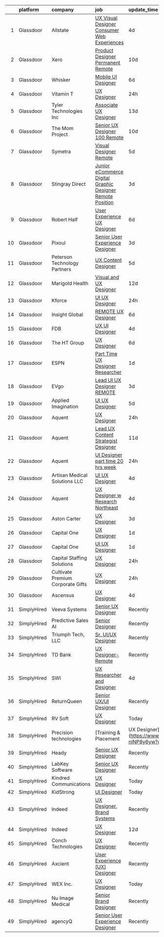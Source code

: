 

|    | platform    | company                           | job                                                                                                                                                                                                                                                                                                                                                                                                                                                                                                                                                                                                                                                                                                                                                                                                                                                                                                                                                                                                                                                                                                                                                                                                                                                                                                                                                                                                                                                                                                                                                                                                 | update_time   | location          |
|---:|:------------|:----------------------------------|:----------------------------------------------------------------------------------------------------------------------------------------------------------------------------------------------------------------------------------------------------------------------------------------------------------------------------------------------------------------------------------------------------------------------------------------------------------------------------------------------------------------------------------------------------------------------------------------------------------------------------------------------------------------------------------------------------------------------------------------------------------------------------------------------------------------------------------------------------------------------------------------------------------------------------------------------------------------------------------------------------------------------------------------------------------------------------------------------------------------------------------------------------------------------------------------------------------------------------------------------------------------------------------------------------------------------------------------------------------------------------------------------------------------------------------------------------------------------------------------------------------------------------------------------------------------------------------------------------|:--------------|:------------------|
|  1 | Glassdoor   | Allstate                          | [UX Visual Designer   Consumer Web Experiences](https://www.glassdoor.com/partner/jobListing.htm?pos=118&ao=1110586&s=58&guid=000001813cefe9a7bcec80a9c11e590a&src=GD_JOB_AD&t=SR&vt=w&cs=1_894bd23d&cb=1654584765227&jobListingId=1007914485050&cpc=47CFDC01B3F81FAC&jrtk=3-0-1g4uevqepr179801-1g4uevqf5g2du800-3196ac33e8f806e8--6NYlbfkN0BLH0BMQoDn-yw6Urt952hBm1JLFZ7WpBxND2cMIOjOqdmupiC_ZwOjCSzUpM3cDMZGOf-Kt_-x8Ym-llbhspBMgQkvS4-FVVe4lgdPNxQFzCtELzUdOAXdalJtT_oXjWdEPwr5edWDyv8RyJ9E9o24SA9RCt72_oDm4CeruygIA0PVnN2MWJUTar19VWzOp-FzwKZE1Ge9PDKst93nI7qJWwrzNc3zXzBS0wWHytD619YHTY6wYhYWGypb2EhhvpjdaG_6poOj_CiWDF2oepJPoSF0wUZlaySPMVAnLHVsM75NubKJFYrBomKuv5IMuMCOjew-54SUucqratcWEyXWUrVgcXPlWQXgSQIIRiQZqkxnwg31nR_6Qh63rQNHR7j-WwHuLMEuz3J_vyBpJloOIi34_KC6loboFzmNL2qVlK6MC2kh3PKLrqcz6EzzJ6X2Q0FxQL2x-CCUbNtrXjluN0RC6x8zlxK1J8JJzP3REZ9ljUxoJ7iMSJqrBWuebA3Fysof05Wfw8aSzpsFvZvFXIiPjs4BfK7_HvHNqS9sYdIHW6cxMpO68BI-F4dv6tHmnHCIsz90SbbwfXcpONYnenUtuAbhcYmMoxt6xDQzqllZqJQcq0wK__W5oyzl8freMCf3_8phtT7lvLR76VH6EI1SXMFoSnS67bv1k8eGkTucMoovBq_zaBbwzQ8uBt53dhP6UjPMO8T_Hkh-xCMW9Xfj2MUrkXEg25mFH-a5vZMZ93XtOO1UMcTyESs-CJBimxlXytp_PvH84Sdxz4hVAvNPtLXpTvKT-DYWHQFGXwCx6oGpl1a3UbTepIijE0tuDY42zu8TVcWF1MT_V3vHoNy9CITUrHLpljh1zAtWYp7YsVLFVUz9sT0V878ND2hD9mhF8RW9Elj6FV3zRakdVH0TOkaKRt4aa9kZnmvHdlwSH8IXmJK_TqX1qK9Q33AaLSZr2iNNeoo7X6jjSbXg13ImAej_76M1Flz6nokVQpnBHg2qqmiItXyIyzkoKrdPNVyRADhlk3dhSjOCffnljJ_2pwVnjK_sOH_NT4FOEJsifzUI_8JflAR9aJlzG9O6yXs7P4ZBaB7_qDgBGZ2gnFXBf0F6mwmCmFRQYFeItI_lK_SN_t1LHZBPXkBPswfbVCO_ikC-3ooyfXY_ku5xi_4v-pVApoVc43XQruRP-jutWOUG3QtY) | 4d            | Remote            |
|  2 | Glassdoor   | Xero                              | [Product Designer   Permanent Remote](https://www.glassdoor.com/partner/jobListing.htm?pos=109&ao=1110586&s=58&guid=000001813cefe9a7bcec80a9c11e590a&src=GD_JOB_AD&t=SR&vt=w&cs=1_700f1d10&cb=1654584765226&jobListingId=1007898486047&cpc=82B3195DA92CAF92&jrtk=3-0-1g4uevqepr179801-1g4uevqf5g2du800-f2f100f052777533--6NYlbfkN0COvs0giDBQSZxCgxtGlP9F2rqb7f8qKMvTQKRfo9Z2aBBfdNwhT-PCbca6Tg6UbeNWPOI8UpbUnCP0bRMoor8izCLFcPIohwnjXbM8R6zPXSmSXrDrJSKTfyGTndsF_jFwnqa3Swqi-kSvnrD7H-NEaOZ44T-NVfjfzab5GpcG1xbEPZQwt9F_69UQ6xmQOIAtCamxdLAnz7hyNqFxF3Ru5_3jDuF0l1X_Y1KLNToqgU29VeRrrMIt0Ykk_pzHRZiU2p1FaIOLDQz-_1047Gj-X6sL-lwn9xfBAHGq9KM8WHZLUcW6EqmpQJXhLv0HrFg8lqRosEzIYdBEbejmWpDUIFvkjVU3mRmA8g0rVBF7jr70McE30GsQFjlYw9vQ_wbk-kkLCxRjaZEMhUj42h2h_tISR7VgaXtEEk7VjnmwhNczJCsfnN7iJLAttXlzuif7PV95wgjEjKerE-_y5bZrpcS19Qr3V1--q9uaNH7N2kAc5iI8c3Y52kGXwWIVGb9ccJaODgxNApgzJQshiDk67KSPeaNGW18Pcz1kPe8akexaZXswmOy8z-37u02KSzg%3D)                                                                                                                                                                                                                                                                                                                                                                                                                                                                                                                                                                                                                                                             | 10d           | Remote            |
|  3 | Glassdoor   | Whisker                           | [Mobile UI Designer](https://www.glassdoor.com/partner/jobListing.htm?pos=104&ao=1110586&s=58&guid=000001813cefe9a7bcec80a9c11e590a&src=GD_JOB_AD&t=SR&vt=w&ea=1&cs=1_af25661b&cb=1654584765226&jobListingId=1007906987829&cpc=A1E2D04CAB10975F&jrtk=3-0-1g4uevqepr179801-1g4uevqf5g2du800-3e63ae35ad6425d2--6NYlbfkN0DuO5AyZ4DbdVEdCWdwRW2X2xQLnXYxTgC22YElx7EXc8msMH0mY6KKmy9iETSqPoVG68_ymrySiBqnT_Z-kgUnZ7-8t8PHgBNZhJB5RmVN2egvIOAqSIUFXIpkxnT2hnaFxXIXPlKXPkHZJgtupdkrxL5zaVKiEHQ1wletxAELzj_eiLjuE-c532GHgLqR_zG7pDAsiY9ye_pud0baJQsfmBWktAUNhLewxuriF2l6VCzhDIkkAcCmvFMqDR4R7EVU-PJEmMIw118PVHuKsHEoiqfZ-Xpu33SLCUfJdkbzM3zqMi5PJc8Mhxz8eiTYSk0Wjq5oD4O12ouleeB5pEsf7kCOAZemFmMy9dmIP4SlEfxEO1ZlugUCA1lriUximF4Jsa6zPsugkbACrR05wpLywpAJImOelHeTtzVsdXK1Uc5kxdZwANkpIQehlCc9Mtr6Ma2SYZUOVTfGflejWEOcQKBJIqIcBfYJcRUnVmYOypWU349uPMk--8HMGXyG-Zw5tJGPiKXY0WeUziGlKLVNR6eWnYI34AGO9qPCQCp48M9b0EElMt8E)                                                                                                                                                                                                                                                                                                                                                                                                                                                                                                                                                                                                                                                                                       | 6d            | Remote            |
|  4 | Glassdoor   | Vitamin T                         | [UX Designer](https://www.glassdoor.com/partner/jobListing.htm?pos=128&ao=1110586&s=58&guid=000001813cefe9a7bcec80a9c11e590a&src=GD_JOB_AD&t=SR&vt=w&cs=1_ca9dcff2&cb=1654584765229&jobListingId=1007922356302&cpc=32EE424DE2B657EB&jrtk=3-0-1g4uevqepr179801-1g4uevqf5g2du800-5008ec88d5647318--6NYlbfkN0DMrcEu7yrtATojKJA7cEzGQ3FdRGWLh0CZQInL4ECGI6k5tN82kdM0OKoro5eXmjqRQDpE7mHpiSE0gyfySCR60ENpm-DFTZktI22AN9JHcwZ_5uABVeFJ57slEzPni5gwJ4NdWp_NeD03mSSYT2AipneejInuBSJXm6J16SWh_GFYlIS3zvt1yQPpz4CcT4_Sg-I1PWktgFdIQYocFpG01qTWRLltBTDKQulCuCopLul9SdgV-2mWCYwketj11-Utxy4n6hwGYfF-q7MS5FnLTosgrYnN1ylSSAZf-KlM8WlUvDBEjvwU8_QI9XEUD-hDv0VicXzByORbpy-Qhvgol9Rx71vPI35N_5Yx9zPmlFxicxzp6FRE8Y6tTpgSu-amTfB4NjHUxDvrTIv9sezFPCjI5osP1ziOkU2U1qFDb9dDyq36ng-V4sWU2fwBlUSUxV3hz2RwkN67k2CvWIQA9qyJRijjteg%3D)                                                                                                                                                                                                                                                                                                                                                                                                                                                                                                                                                                                                                                                                                                                                                                                     | 24h           | Remote            |
|  5 | Glassdoor   | Tyler Technologies  Inc           | [Associate UX Designer](https://www.glassdoor.com/partner/jobListing.htm?pos=111&ao=1110586&s=58&guid=000001813cefe9a7bcec80a9c11e590a&src=GD_JOB_AD&t=SR&vt=w&cs=1_6e61360d&cb=1654584765226&jobListingId=1007889296430&cpc=0C139D4CAD5A6DB2&jrtk=3-0-1g4uevqepr179801-1g4uevqf5g2du800-52ece1768a858e83--6NYlbfkN0CeE3Wp1M-8tH35RiH3f1Z9bIMggqs9mWwktycFHRXbIf7vsqZ4_y01ylFrHTYta8MGGodIM6JsB7ZUbwCAD5cuLNmrbUydNcPRQjoLJAPqa3xeVfaSSCAjRWP_yCtohzOftj9U-4VHt8tGam8kYakPX_ikKU7YLU4zn5XEW2GZLfuefU88j-HcT8Fne2PEtP6Fldvmu1r_5xTvygB-LQPGPCJbuW4_4mWF7LLnXe3v8ZYxqoidPJ7dmuR9163SDdBE1lCFYzm8UIXoyTK1-BGCkRSq9CG-kWbHUC2geTlfFFGf3uxS-Z2SxhCiMJXG4sImU4ddWzL4IpnJX5waTI7KEy-LWxJc9-Pu7hYOItDBAiaIa2HeIwr11D9-l7gku4NTdFIjvZKebKSzXGB2XrSsmbkECivL3UPH6A6bBNivA0-7lCI30A9m4B2o-UlQ1vMIuSWNpB2Yy07BLULfs0ifX6RakF8LxFABfMA4p1F8siB3ulfbtzl64jKv0PmBdQDzhxHe0O_ymh4KNmf4m46m5uw6LHke2Fo9q3glLrbqNA%3D%3D)                                                                                                                                                                                                                                                                                                                                                                                                                                                                                                                                                                                                                                                                                             | 13d           | Plano, TX         |
|  6 | Glassdoor   | The Mom Project                   | [Senior UX Designer  100  Remote ](https://www.glassdoor.com/partner/jobListing.htm?pos=112&ao=1110586&s=58&guid=000001813cefe9a7bcec80a9c11e590a&src=GD_JOB_AD&t=SR&vt=w&cs=1_4badc9a4&cb=1654584765226&jobListingId=1007899139150&cpc=149B3D5996025BBA&jrtk=3-0-1g4uevqepr179801-1g4uevqf5g2du800-8703c6a0f8b771cf--6NYlbfkN0BDp_epf89aHDQhKpPegNJQ_ldQpEFZQsM9OcONMGxWx6pU56EKHF58QjVdAUvn2gWAVLBNd8LL82rFr97_g-Mfm7K1hTXco8LRhf35BV_GEl7wLo8ZXsO1oW3-dY8xLD3FpO0dtRequ-NT35A3ei-TgKIpLBdc5O_JnM6cYnxfVXHdDkrWLUF7qciDk80GL7Ip6q7mXPZM58A6wAeNvj36IZUV8INcKJu1LZASwCYv2CAhIQ_ReRK9xEYMtNB6s_d4sdwI9KLvbGozAghhnrWrPv2SNiuH4v-ax8jL-kGMUJVQuGAZR1V-NAL9rYj9I58et-asmD-9diNNLHRDdXJPCIjIOqwzVb6_DbsB2xLZjGNuLYFcqrKOwiX9zFKtfcG9w_jP_AKPywj8blKBVOkw15fcEEvBg0FYzems6yCVuQxZm4hK39abnblUX2lBHkgLahXz_vKV0OQLXNLzy1jo6pJNpT37SfBfH-Y7PiSEZwEaBbvNSvmjPrP2czMz01flTh-24DfnWz1gMQi-9aRSTTRdDXy9_YUAFJd2bGZ8hDj1ri3PFshKUWAvIZu_QsIE3ny5cY1pLg%3D%3D)                                                                                                                                                                                                                                                                                                                                                                                                                                                                                                                                                                                                                                                  | 10d           | Remote            |
|  7 | Glassdoor   | Symetra                           | [Visual Designer   Remote](https://www.glassdoor.com/partner/jobListing.htm?pos=127&ao=1110586&s=58&guid=000001813cefe9a7bcec80a9c11e590a&src=GD_JOB_AD&t=SR&vt=w&cs=1_9c23960f&cb=1654584765229&jobListingId=1007910117840&cpc=AC285F3A3ECA6BB0&jrtk=3-0-1g4uevqepr179801-1g4uevqf5g2du800-81365151b091542e--6NYlbfkN0DxLmO7NH_YTtLbOIMvJFqJGEF88__vqD2fZF7JxivJ0azNiCTgnfJhqK52DTe9kl3HxAUXSrL2mTd0Ptx5yHlrOP7pNyy_I0DH1ewqAlG-HwrZHUudZdbZdhMuQaE91j7v3Tw7VN79EeVQTmxCsMd4tn55Y-PDa_cgZasr_TwpzDmWsdLYfhChxILKrhZE0EZadTZtSGflfnLI1JVgSUU5DhMlqK4-n2FIxmd7KGaPOtcQIt3vjv_GeuILEpLyDKe__qBj_bBOxGi0VThgEJ47t6dyqSo3_dDuyw60V5WHOwbaiEvSz4fqEEze10Q1vfNPAlWpKYSkJ3eGYB2CDei9BsL04FHpv1_NcouaW5ViBFmBAhKVFoSPZkiQdnBqkCRxDR3jfTfPjnThQ-fr5rp5-W4V_JqeA88lD1E2DLC_8dA2eZ8vbC9rPjY7CVYnbOiebrUcaLJktOXIaKJIKdRJtaouNyPxka2BtpAR0wyFYAZz_aFdjkYwT2NbOauFtQbNL9REnIXLuxiwAnWK6WgBmdytdqJpcMQJInivB-0IU4OiXGxUnw0RhsEyUEu94P4%3D)                                                                                                                                                                                                                                                                                                                                                                                                                                                                                                                                                                                                                                                                        | 5d            | Bellevue, WA      |
|  8 | Glassdoor   | Stingray Direct                   | [Junior eCommerce Digital Graphic Designer   Remote Position](https://www.glassdoor.com/partner/jobListing.htm?pos=116&ao=1110586&s=58&guid=000001813cefe9a7bcec80a9c11e590a&src=GD_JOB_AD&t=SR&vt=w&ea=1&cs=1_8bd4857e&cb=1654584765227&jobListingId=1007916925681&cpc=654405A9B1E0A9F5&jrtk=3-0-1g4uevqepr179801-1g4uevqf5g2du800-c4f044e08a5aeb1a--6NYlbfkN0BhFJ8ddqZb8WQY2A-LeqcjzbfYC2yoFcx2RKsEMgWd6jGlCMHeR7ko2nHT3289qBbauEkqN3pPtFK1sf1zqQ3jiyCRpzmriXFxJxikwqYqh_Dx_h5baZNPCUYAqieA15MlIpzBYUCXd1fmBUXTtYUrnbEGMf_C04Gf-NhbsKsSpx0HwE9e_gBwjyDC_UjQLjWljJAhDKk2pBIWMmm7CEtZoc05MpRsceFlOT-NQ-Nh1LOImGEcutLRAno8a-epOlnXc1-qdFhN0fBXNPpVZvQZpfiOHBy8muPW1rp0I3wa2NT9NdrxObiupkbCE7BCYXJ1vOrVEeE5W0A7nRQYfV_jK2D3JDB41YTZPDhvYQR5ReOH9wVG7BwoTz3MzGAVPd_nxYXkSIrho8GZWI2-Q7tVd5-NYZmAJIzO7Whz_KNvZw6TbAgOkxfAqcx1F0-wt3IrX-_JSK7l3MlRGAYWWeGgBKP80haDr43iybBb6f1AgvvKQ9hrlD5sv6XwfWsXv-ySyhNCoxkt5swLat-XzCVVLO_uXAH1gF3eMeEnCt5A9w%3D%3D)                                                                                                                                                                                                                                                                                                                                                                                                                                                                                                                                                                                                                                                  | 3d            | Remote            |
|  9 | Glassdoor   | Robert Half                       | [User Experience  UX  Designer](https://www.glassdoor.com/partner/jobListing.htm?pos=113&ao=1110586&s=58&guid=000001813cefe9a7bcec80a9c11e590a&src=GD_JOB_AD&t=SR&vt=w&ea=1&cs=1_73924568&cb=1654584765227&jobListingId=1007907399792&cpc=D2F1DE17EE1F43B9&jrtk=3-0-1g4uevqepr179801-1g4uevqf5g2du800-bccc8e0cf7607a0c--6NYlbfkN0CpzDdaQkua3np5pkmj49lKioZwmwxQ-yx5plwbYmV_M_hSx6mEeMAEQjdiVKQ20yyVyaPlqhHhTnNs7apTFrtdRXXXF-2wyU-mJFy0gP6awhpBgIU_PAWs6EWcOgrS31HSuZxA5t8aGYQJodxxKDVZYzTilNwMYfW6ZKlbWa6w1KiqD-_1jJm-rhdPTeH90-zOsCXp2zqxRAA8PnbojuQcd3dG6q7IAIaNXXVKW8uW1YQy3es339GkptqDe3EuEhhzzs1uOV9YHmXlkL92-I_NFUpOqAO55S0h6C1jB-rv28nR6cUICOkQnZ3bAyLMU7tlqGijyr3u66HRjkbb4XwhXuip0-YbAD6f7C9rcxfQYYr0J2Wwm4ZG9pIsvmmBozT5MWpvFJ8ttnWP9ukStgKEZmfWgu4__xExyf43gT7-B2esNDlsirRjqNX6I0wGljjtLsscqh6dzn0OCbKQ6hlVATtW5k8DvggmZ0stnCXvbGQ7zDXy8ocf4anaukUUxz42b013PNLg4AzChe3pshnGYtt06F3_hM0OmuHAQbogHQulB8cY4EXyUk5XxKA2XreJRIzNFN4n1g%3D%3D)                                                                                                                                                                                                                                                                                                                                                                                                                                                                                                                                                                                                                                                | 6d            | San Francisco, CA |
| 10 | Glassdoor   | Pixoul                            | [Senior User Experience Designer](https://www.glassdoor.com/partner/jobListing.htm?pos=119&ao=1110586&s=58&guid=000001813cefe9a7bcec80a9c11e590a&src=GD_JOB_AD&t=SR&vt=w&ea=1&cs=1_dbc74b18&cb=1654584765228&jobListingId=1007916613858&cpc=FA84DF7EA1EC2398&jrtk=3-0-1g4uevqepr179801-1g4uevqf5g2du800-f9e6c36db6c18fa4--6NYlbfkN0DkuNNc9jtp8Paa5ic1vcdzrE97PDvQxS5P2e8AiHduyeY-Bjef1quw5x-u8TrJADSRTlrF43X3tRGUfZfixxZuJhbH6sy5XJaB0RzJNGjXdYkwgYrOm-PDYratyS3Sts2nghLR9CbAIZFNsABtIh3vBJP-0pq_XNCcvg4USCQyXbQvD7kflEeGYOFkS1uZmAEBvwYO5S5D4xWMOqFcy--gA6UovYeJqo1MzeWX-0bmKlLhJ_QUTOj88caSvIqrld4LDTBjwLO6S8lVBC5HRHKw_NqYzpveEHzcLYLGnqnAyJDaVPMyVlKEQ6I6Cfkhux6W9A8MoTutlza9m9ODKUx0GqMHG7PhqVbWUOz_JbPhqXcFY8e-l4SZBwLoBHLU0JLfCyW-B6leDYSPvfWLda0235OxaroABIijY0LCxTdnDQBizTYGM207mZN_mxzvDCSDFuZwk1b8VoKHSeJ7IUxDR-XWy7sRF4eJgaNjjqDxuMrmDUb6Bkbg1xEWJOn05PmN7Felbq1QrQ%3D%3D)                                                                                                                                                                                                                                                                                                                                                                                                                                                                                                                                                                                                                                                                                                              | 3d            | Remote            |
| 11 | Glassdoor   | Peterson Technology Partners      | [UX Content Designer](https://www.glassdoor.com/partner/jobListing.htm?pos=107&ao=1110586&s=58&guid=000001813cefe9a7bcec80a9c11e590a&src=GD_JOB_AD&t=SR&vt=w&ea=1&cs=1_91db2476&cb=1654584765226&jobListingId=1007910313791&cpc=A0032DE20586B9BD&jrtk=3-0-1g4uevqepr179801-1g4uevqf5g2du800-5b256c925fcc0b72--6NYlbfkN0AgtsfPTMZ7iDcp1X4T-0K4CYWuscf9rvuaH0n-fMkMyKnr7WxHRcz12wTe7OJE2CM7sS4lGv71X6gEaxE4Z8m50PpOnBuZmdlIxOdICzd7lm_JKvXJGRHkBTdeUZ42G71AY10HJWSzN4zJhat7N_CW3z8cf5ZqE-UnnSJsgSxS9_kGvHU8JxDWO1kyQHAIstXH84aoUKd7zZ7QjHdzskb0HYSC_QP4_3CctTJgd6BFwXC-Be5Pq7SeKSxncQJfo1izDvHD2gCKMqDdvq4l9AqpbcZCFN1_awpk3195O_9S1NkwjXEoTaQaNf5smigwjq90XAomv9twGYpn1F5quBjfaFg49xNC2Gz5fyvHO7EtNCe1bYTNoQT1utXVbKtTHfegCIA8oqhUnD6J1sNlr8_fdGJVLi3iCuZX9w5GFUCf3mjdSJYFLFC-dhXtjOLxJ3CM0mr_NJb2T-C-V39u5RVG4a8y2SYUMkoOK_86kN91nDV2gxDvn3LD3IgYypEI-58jXgxDmMUP_A%3D%3D)                                                                                                                                                                                                                                                                                                                                                                                                                                                                                                                                                                                                                                                                                                                          | 5d            | Remote            |
| 12 | Glassdoor   | Marigold Health                   | [Visual and UX Designer](https://www.glassdoor.com/partner/jobListing.htm?pos=106&ao=1110586&s=58&guid=000001813cefe9a7bcec80a9c11e590a&src=GD_JOB_AD&t=SR&vt=w&cs=1_1d174234&cb=1654584765226&jobListingId=1007892502134&cpc=853DEF62E69EE75B&jrtk=3-0-1g4uevqepr179801-1g4uevqf5g2du800-9b3cb7afa3a868e6--6NYlbfkN0BOXuGoEprab630UTZtlO0zSF92s9S7S2JAKfDpgJnI48Yvg-kvAq5EQjCiABulU7rt4DrJjzq16LA1OYR3N2W3QFAt42dpjwDydXPo2L_CQ8fIPtmFZ94QuWaSO3fdpUYFb4e_ZVDov7iWUBDkdYR1UZrd3kOPXB7JaEf5-K9sncaqUe3g7zlv5dolpRuUs03mvo70HZ6dAjEHSth3d9lBTGOWbS6wUys3SYjjGpTd6dxhkoudKlxJjFyDdte66oClxXy33RKKoOVPn0NCwtLkxVWk5djkqqGoJF1fzLO9qhLX-i7wcPpHRfQUrJNqa-n9LCSgA4fPCDwKV6ZFKSDvXZobmYSNPr80L9NjOTGRhJ_-KVXlVBTGNDIyvPbmEbUN8QedFr-Pjl3uTKrBDGXnJH_DPZx28dtHBhm2j44j8L_Bi8tHdF8rjURfnFsf-sV3tyCX1bPJ3CkPTsTPgGEHSv40uwXy-HasZUSOBg4g3Azh_f_yh9ESPigk9k11LO__AwkudpSuumXexxs16dNcuK5-ohy7qmVu23o2t97_3jJZrWBLtcg2M2jtMQL_vTg4nV3KYi3Gq9KZCadSeykHNBsOIXJtDQ0%3D)                                                                                                                                                                                                                                                                                                                                                                                                                                                                                                                                                                                                                                          | 12d           | Remote            |
| 13 | Glassdoor   | Kforce                            | [UI UX Designer](https://www.glassdoor.com/partner/jobListing.htm?pos=125&ao=1110586&s=58&guid=000001813cefe9a7bcec80a9c11e590a&src=GD_JOB_AD&t=SR&vt=w&cs=1_f736c2e8&cb=1654584765229&jobListingId=1007921219800&cpc=9DC6E4D8324653EE&jrtk=3-0-1g4uevqepr179801-1g4uevqf5g2du800-c1f2cbe7972db299--6NYlbfkN0C5IatSLh_Ak1q39eQQoPIxD737RW9NeiYGvIRXkrLjEBkC4LI6KweFWWPiS1PvvlykU_yxpOUdiDbEEWb_e64Bsqq4ohgo7YncG8QykqlpEEQCKPn6BU-BmdUSfYUGhgumQTddsCiL7C524T8_fnihtfRWwPVoN8_amePZtIzY0g-9SW-eYppMvxeF60wpfVmfqW_H89jdkn-NOb8er772Q6ht4emwSExzaVBJ-LsUZjBdZNoW779GyUxA2r4-4nP_fBMg4svIVKP3QX6zBXNC7U1c2H3jz4xvEehmyL2jkYoKq-WDYHxuPqQIB_Xkaf8rjsVKmfZPQbnXiP-bTytXD9PWW6QHyujLaAeoKll4-TnCcrVPpeXRuKLAM3ko6Myy8QSckEw9iAZGx5qBl3IQ-BAO-dqhAt_KkeU_9QXZCxzQdnjiGg8HRPXMtMjXSLaOWzrAjJ8LFiqP_TBoazSjTxP_rax-GHziEwYrWMibtmppigxatukZvqya18RNqj6qTVM9XI_D4pHC71g8axWZsjyehI_4lsBsE7Q67T_clma6vyfp93PEUjr5QM5ljXkTOvEIkA7SPjH8-FQQN_IJk6ZPd_P8n1AF7kqkrlRHPg%3D%3D)                                                                                                                                                                                                                                                                                                                                                                                                                                                                                                                                                                                                                                    | 24h           | Norfolk, VA       |
| 14 | Glassdoor   | Insight Global                    | [REMOTE UX Designer](https://www.glassdoor.com/partner/jobListing.htm?pos=122&ao=1110586&s=58&guid=000001813cefe9a7bcec80a9c11e590a&src=GD_JOB_AD&t=SR&vt=w&ea=1&cs=1_d419dee3&cb=1654584765228&jobListingId=1007906319362&cpc=8795CF9063CD573D&jrtk=3-0-1g4uevqepr179801-1g4uevqf5g2du800-77b5944694da72be--6NYlbfkN0BKkHZu3wF05EeDimN_p6sYpKCMArvwa95YdH7UpkaBCiPadoOw6FI3wGz6Ok-pEcump2Y7yI2DCQjC7ZBuL0VuP3kRPi4vfprgP0Lw_8LJ6K0krxHDKqSw90byP9qjWAm_442uY7C4RwjHQIaR7PdFCw43ml8Kj9sB5jmlAwxPN9CQreIxo-CO-77TbDMuHS-IGiAjT8unbHoqUSX7RGUK-mNtlT5wA9w9ohBFSTjP5itvFLNLz94PmaxsD7dfBvVvXHgnNlZzd41v1L3n0QH9XtD66cT9f0OCTJQt46_zNJ5pgygeabnFYOHGHz0SyxwBXpw3xE-fivdeK5vxFWOKZ68eHFFn-gu3wn4oV5wtLt5yKkgZ7-kGNxYHCHWCh-24ChoPkXk1AnSKO_7XP1h7dbS13qBKBWHSzwyN2a4G3JjtUFRUxwwRhE9OWVrc51-GbyIClKLJhNqbF6yagABQ_DL1Pyrokq64S8ni_5ViZNpKu8UJw4U3n2_1k3j9a9A%3D)                                                                                                                                                                                                                                                                                                                                                                                                                                                                                                                                                                                                                                                                                                                                         | 6d            | Remote            |
| 15 | Glassdoor   | FDB                               | [UX UI Designer](https://www.glassdoor.com/partner/jobListing.htm?pos=102&ao=1110586&s=58&guid=000001813cefe9a7bcec80a9c11e590a&src=GD_JOB_AD&t=SR&vt=w&ea=1&cs=1_db543536&cb=1654584765225&jobListingId=1007913935528&cpc=34670CD602BE5E55&jrtk=3-0-1g4uevqepr179801-1g4uevqf5g2du800-7e9a4da603d05d7b--6NYlbfkN0BdDHiSlq2TKVYTvK036ioTcRDjelCKzvFOpLFiF--0icOI5c6ey-PC8h7vnop-wkXuW89f7FvF1QzdSSBfORzG4tK24FxGUmdkmH2J-8s8XrTfaGHSgqcCIiXBgsNICSKm-GBhFepvCTIu4Q_qYu3ZeErCN8LuMNo3H3hjo-1dboAJH1fgeJy3mrBEU1pQv4uZ4ghJM5M577QRCBBdxOzPNGydbAc3YOSr7QtBP705XY9ZtItyaOA13p3dnvA00B1Wy1JxU0t0kZDmcf90xsKfpqd2-pd6Ql-IDQTlSyq93to3_CxJynRlCHPgesTaOmjm73tI2-WpTX1ZWIut9kIQsr_p45xflaHK1kA1jKewcI0pSRNsKS0upmfRoM68QTtf_vzoLedcayM2Ml5xLBgIcWH2HAyR7EEi9m-RcgTBnw_wZ3URulTiFvblYeqvvcVJcvylCV5xYQbd-GqIpBmGwyoVDrxonTMVZcQs2P0jBcorKcdC7Rdd1oVO5hzMxOE%3D)                                                                                                                                                                                                                                                                                                                                                                                                                                                                                                                                                                                                                                                                                                                                             | 4d            | Remote            |
| 16 | Glassdoor   | The HT Group                      | [UX Designer](https://www.glassdoor.com/partner/jobListing.htm?pos=117&ao=1110586&s=58&guid=000001813cefe9a7bcec80a9c11e590a&src=GD_JOB_AD&t=SR&vt=w&ea=1&cs=1_bc87855e&cb=1654584765227&jobListingId=1007906371927&cpc=0C139D4CAD5A6DB2&jrtk=3-0-1g4uevqepr179801-1g4uevqf5g2du800-4f70dc5883ddc19f--6NYlbfkN0Bra0s3zilufhc4AteKADJ__EYx4e15zFOxHvpj1gP3yFT6O1VqDoAXxp_WIm083I5A_N_Vc-eQ1p7qO7s-PUZ2bmhGhrHZDKo4SR9SC8_16Pjws-hDuOh22-5OHoTwv7-bh6KwzNr0ruDmGdMwGhJNlQk0OfbYthSnPGuoEelyIYVTdHOCqzjtvC9bkYujBjH81hyddrMtNK1r_xchxtTtC7VcJJKIB8qP89kFb2BATlqyly5OoWwhaPXPiOUxTREaVAlskrZ8NseLOzdVr3R2W7WFV2uq2pj3S5o15VqkfcoLwrH1GmFZmwy164576k0JVmXw3zbVpFyVxU4Sj_OuK3wpJ72kFYqjHJUq1iPCbQVw800PmRxXu60tgKEUYatx93Ex0fFPRswIzSiZCaj-cBJq08Iq5FYI_5pwT_1zVgrRbUyr6PIau4ANu9UjohWhrEwVvc8gobI9xg4v_nS7pqSIkRrUqFwqedxZ2zCxAcjhnWiMh0_0R_4THZNGXnk%3D)                                                                                                                                                                                                                                                                                                                                                                                                                                                                                                                                                                                                                                                                                                                                                | 6d            | Austin, TX        |
| 17 | Glassdoor   | ESPN                              | [Part Time UX Designer Researcher](https://www.glassdoor.com/partner/jobListing.htm?pos=108&ao=1110586&s=58&guid=000001813cefe9a7bcec80a9c11e590a&src=GD_JOB_AD&t=SR&vt=w&cs=1_4d1dfd88&cb=1654584765226&jobListingId=1007919202309&cpc=0FE1F5EA2BC84A01&jrtk=3-0-1g4uevqepr179801-1g4uevqf5g2du800-0e60b6889939ff6f--6NYlbfkN0DAFTyt7pbDCC2JPO79CSdi1dIb81yjczP5qsKcZIxgiYm3-7g-689Ur9xqU8QiYHU3CBSTcFo8SkbABa6d37E7HHKBG0YZoUjxI7ddaVG38CbspchdfKk6IyWyfQrl7o0dAkHtzpk1WKTBsiVym6Iyb4Fvm-tp5UsB4f_8sWmyKO-H8bsrhQm-_WODLbhypYymcVoX-chwaHf1mXTPcHNP7XNww0jxMcmVd_tiUFGz68UUiUgGsH7cRlo-Ebjcs-W2JMnnnpd2m1ziDL3f_DkQqblH2cXBiGFHKilmtLQZH1jADPXoztzzDa41C5DD9xWwMdFpljmmih8cU046ienSCegwwWxDhkPs11y1uDzOURESku3T3ivIs9HqcVlkik5gig73UQllAYiS91ASHj8BC3RmV17erXhTUkBszLQKtokS2hSXxoav)                                                                                                                                                                                                                                                                                                                                                                                                                                                                                                                                                                                                                                                                                                                                                                                                              | 1d            | Bristol, CT       |
| 18 | Glassdoor   | EVgo                              | [Lead UI UX Designer  REMOTE ](https://www.glassdoor.com/partner/jobListing.htm?pos=126&ao=1110586&s=58&guid=000001813cefe9a7bcec80a9c11e590a&src=GD_JOB_AD&t=SR&vt=w&ea=1&cs=1_1d194e84&cb=1654584765229&jobListingId=1007917010398&cpc=8795CF9063CD573D&jrtk=3-0-1g4uevqepr179801-1g4uevqf5g2du800-f1ee12241a7722f8--6NYlbfkN0Dk1lk1y8VXQAHIa8RPan3HYMktqTg4za2ggrd8_nV5zPjujgEwrf3rGw6SxpcAW9RkaJtRcvOEJaKxEvIC2CCnyIY9NI_gU-3If_Yk2RNiO4tZch9BoyMp6aMTDW7fDtOGnE_6Kf1EYXdEcmEpGl51mePJiOQnOmuPAwDAGDx6qYoMaAtaBGJMkhLQABA9kWp9-7aCFLW5jLDEIXqgfejcdrRmdC3APbkWIpgOTELlZDMc1VbZsxrLoslg0cgvEOxeNVBootp0NPAm0vHB45cSgPs1X80sblNWSc0xW-LwXtnnsf4XJf1IsYIeWQqbG5fVEjsQupkwJL-NfbErVr1diW0G5ZARrm1AK_R7U2_pgr9VuEvhzWfvsNqBbKVozh2mARcgIyOn97l8LqTlLSoS7uOlSkcPwgDwDFAaLC8dvm07ZOMZC5OLnr5_pSNeb6zONTWTdHpypTKkA7CLYPX8eAz603vbeBwex8bPxUJe9YXRweJh2sm4N9DseQQPcFQ%3D)                                                                                                                                                                                                                                                                                                                                                                                                                                                                                                                                                                                                                                                                                                                               | 3d            | Remote            |
| 19 | Glassdoor   | Applied Imagination               | [UI UX Designer](https://www.glassdoor.com/partner/jobListing.htm?pos=120&ao=1110586&s=58&guid=000001813cefe9a7bcec80a9c11e590a&src=GD_JOB_AD&t=SR&vt=w&ea=1&cs=1_7a377bf1&cb=1654584765228&jobListingId=1007909595292&cpc=654405A9B1E0A9F5&jrtk=3-0-1g4uevqepr179801-1g4uevqf5g2du800-b26e10f41467c019--6NYlbfkN0D8j9N0G3bmE7t_bRxWCnyO3V8nRNicLzIRxQmtr6sajtSbey-JVwvqpuEBj86dBe4ufdw7rGazgWGbn8rb-wSOVL3vHFpa1_CjVZlvLc6JytDKb3o-u8MmpV-djDjMhPFLatrXgIzayfHQ-LulI_KApjwX5khRiiV9TLmYebwXa02vhdNslwaqk5mY1OZrvFsZ91b7btNkDLPPcLyl7-PTZsVqAikyoShomhuKLEL2qJ2VFb2d7GgAWphXwQm9DRDNmDaglOKzBjZD2gX1CMOeow87ubUv5cT9Fgsm5XdWPSZk5qTkUhLk2OiJS88opYQoOCV_P0MG6E_L3L3GgZjz4B_xCgaQF6GAnjY2VkCQSQo8tcyvW_m0QJJIr9Cj-fw93qbUnQWcBgtb_bKajuYtybzLOCDkw346FjqOs351oCUwxkxB3G8FS63EkOzwL_ueIFf7JIgqB0P-yyn8Nrdk__I44xqcRqh6_lJvymj6TGJJVqoeKy2F)                                                                                                                                                                                                                                                                                                                                                                                                                                                                                                                                                                                                                                                                                                                                                           | 5d            | Remote            |
| 20 | Glassdoor   | Aquent                            | [UX Designer](https://www.glassdoor.com/partner/jobListing.htm?pos=115&ao=1110586&s=58&guid=000001813cefe9a7bcec80a9c11e590a&src=GD_JOB_AD&t=SR&vt=w&cs=1_155fef88&cb=1654584765227&jobListingId=1007922462586&cpc=B076152010A3B66C&jrtk=3-0-1g4uevqepr179801-1g4uevqf5g2du800-bde9783903992b9f--6NYlbfkN0DMrcEu7yrtATojKJA7cEzGQ3FdRGWLh0CZQInL4ECGI9gD0Wolx9R2EDT7B77c2cT_YKGa3hidIdmO9541-PNFkKsMHpOzWwVOtMZMcn9m9hCzyo7rhQosgiW76gjfqapmc_vokMYHSZp0tE1QRlqBmwwFBem0ebFSzctfhGTpT6MkaiIsSw2a0DA4Y0orUgmbLQ-2w8jDHkx-Dg5XiMPocX5SAtA6DSRI0S29Z79LnMV4hXSHRoPlqIT5RWykD0fpzDlBdF-QsGn6kdvfoJksnLJgITuwrG5gXffP5oEjJSTJ5RvujJ4K5IMQOMj9XbjmCRRpUbs_6hgYEsrcBwz683Hc3YwTbCMIlTMYYR50iSln5SACNVNcQlZbBeXra7Mxz3kMylSqY7SZ5oeAa5_Enp2FoEQJuqGJz8wQRuWNQ_WAx0XmoJ1rkE41SiJ9KqMdahzpaBwI70qw4pU03-fm)                                                                                                                                                                                                                                                                                                                                                                                                                                                                                                                                                                                                                                                                                                                                                                                                   | 24h           | Remote            |
| 21 | Glassdoor   | Aquent                            | [Lead UX Content Strategist   Designer](https://www.glassdoor.com/partner/jobListing.htm?pos=124&ao=1110586&s=58&guid=000001813cefe9a7bcec80a9c11e590a&src=GD_JOB_AD&t=SR&vt=w&cs=1_d9ad733d&cb=1654584765228&jobListingId=1007895916755&cpc=155EB9D5185558AF&jrtk=3-0-1g4uevqepr179801-1g4uevqf5g2du800-f9b832c12815126a--6NYlbfkN0DMrcEu7yrtATojKJA7cEzGQ3FdRGWLh0CZQInL4ECGI9gD0Wolx9R2EDT7B77c2cS9c03wdi0SVWqVsGxYHyAp4bUSMFHwWgeqRULCbN3Nug-mQR1dky0AVOTn9AmoqSy9AHMbiWxIw90C_8q8np9fb8SY_K92oH-nPnll6k1IxUhjlZcHL_VzwxuVmp7WG-eZwfu_WZKBD8KPlhLDSmlXAiaK-uFAk7qkVYn1d3LfsjHb7AYQeSQxMBkDz53vaQLpMJDFC98btr5ofUvUNBGVDNKzk_dSUI-BCSeaYRSeM3yuDQT5Y-4d7OLLVxcw9X78WqLXqsHKGuJnnowXp02VoawglnD-rz2d6PIathtsWqpam-b8ApYYP6pQvf7z-ouA-J2KqQnzT9ckr5e1uzBgayCmyV3jypJjHHUrRSS0914PK69M7-bFLbOxVmASx9tVak5OVK8J4g%3D%3D)                                                                                                                                                                                                                                                                                                                                                                                                                                                                                                                                                                                                                                                                                                                                                                             | 11d           | Remote            |
| 22 | Glassdoor   | Aquent                            | [UI Designer  part time  20 hrs   week ](https://www.glassdoor.com/partner/jobListing.htm?pos=121&ao=1110586&s=58&guid=000001813cefe9a7bcec80a9c11e590a&src=GD_JOB_AD&t=SR&vt=w&cs=1_1b0c98fb&cb=1654584765228&jobListingId=1007921832582&cpc=0FE1F5EA2BC84A01&jrtk=3-0-1g4uevqepr179801-1g4uevqf5g2du800-dc20e7605d870c15--6NYlbfkN0DMrcEu7yrtATojKJA7cEzGQ3FdRGWLh0CZQInL4ECGI9gD0Wolx9R2EDT7B77c2cSb21UpoZIp8C0EIAHBPtBNtdYuk1CgoNSiFblyJG94d5LWRH8VJaPhwQI-SLzB2pYSiCVkc8dDWAgK4Asj_TNzmB9_1YF5JAPPWNgxPPtC1jNya1QQ2kqxkIkQnWcMIHFHJMscQode59Avhq-q1sUv6eFDf2XrSv1l2vR3LL9vx5Dm_cap7DhCLIatb-XT8KfsKpfLCFUeOkUef8dTWiE976pp4MmLbtonz5txF8PaKdPJc-7sDu_7AKm-Ny-QOVpCisWm-iloyMO8oy6ikphFLN34P3Jb7HSkhLpe7sGyesxudqJrpgwx3JyaNkCYPUFlzOmMIMXawGHnjZy_If27HU6CMKCREg0-hdn-LnPfv2HXmNXJDVFaZD_JK2pJWeicnZNmMPZNI8_syUqM7sBR)                                                                                                                                                                                                                                                                                                                                                                                                                                                                                                                                                                                                                                                                                                                                                                        | 24h           | Remote            |
| 23 | Glassdoor   | Artisan Medical Solutions  LLC    | [UI UX Designer](https://www.glassdoor.com/partner/jobListing.htm?pos=114&ao=1110586&s=58&guid=000001813cefe9a7bcec80a9c11e590a&src=GD_JOB_AD&t=SR&vt=w&ea=1&cs=1_7ea8453e&cb=1654584765227&jobListingId=1007913791872&cpc=451933188B21919D&jrtk=3-0-1g4uevqepr179801-1g4uevqf5g2du800-314b1ca663a14c22--6NYlbfkN0BKJiktDh5w2jfi2btcTuMZsz1aoc_n2HEeeG_5fW6GsDlN-sb7hc2CZ5tcmkzoQE3oFI_88A81gN46dAkt6H8eRWfZj4LsDLIukcyc62mG_zemrggH5qqML9r-QTNyZ_Q41D3T-pnKBBIYSZ8r-4pD2bek7_o8GbgGdT8jtjSPFM4s7OBfMQSH4Szn7V9JOR4yT5z3iOwYiujtG9ROD5xt0BMiisMHATsLlqIOvXKVofcnnXBEMWvmMRIj4jrSGkqQ58AL3Wt4hlzIOE0MjsBzTMVFG_Cuky9ckYZrnATKrsDbYLpnjbM9HWvwtcBdyqwviAPRHBJfFOQ1fYXia7L6flVEmdWcHZHfR1dQ2Wp8HMIQ7LZrOZGW-irAUpc1lUMud7Nkh7ul4EqrdevGO7hhB_fopcwTKz31R6jU7ulKfbr-Qy49MhqKAsnEB36R_v4rfcmDuQkzKyBfxO-LgVQPMQNeqkGiXzanSY434kzGqr5cmFSIpk7W)                                                                                                                                                                                                                                                                                                                                                                                                                                                                                                                                                                                                                                                                                                                                                           | 4d            | Remote            |
| 24 | Glassdoor   | Aquent                            | [UX Designer  w   Research Northeast ](https://www.glassdoor.com/partner/jobListing.htm?pos=123&ao=1110586&s=58&guid=000001813cefe9a7bcec80a9c11e590a&src=GD_JOB_AD&t=SR&vt=w&cs=1_2fbd9841&cb=1654584765228&jobListingId=1007914399246&cpc=0C139D4CAD5A6DB2&jrtk=3-0-1g4uevqepr179801-1g4uevqf5g2du800-bccc643b900b55c2--6NYlbfkN0DMrcEu7yrtATojKJA7cEzGQ3FdRGWLh0CZQInL4ECGI9gD0Wolx9R2v-Aex0-GK05DMPocMmn6QvIM6k2v7MhMfXqDvXpD5icx_E4bwn2rsQDzzkXrQ-kwYfw_WeUFtvLb8ljKn9DRqa34rupqfglxXS8Sp8ZBVezLG5kJeuYPO0JST_2YI92FmIMsCXqqucLDRwEwlVypPwKna-f7VOWjsK2F6Mzm9JUrjetYyMiKvbEiiRXV4jUUD1SGfjBFOfAENGMo_TZcszRqL21ANhmGDfkQMc7nfmpLPGgov4WC9YQdvNiOcZNuYfFute0-hUta6thN52yH41nhImpP59HR4zgzufMwA2UV6GgM1HN0FRgka41qAVAYh2YZfsoNJEWfXb8TM-R1uuv9TOxHWvVIe0wXXe0xRW5y7tgrjobszt7tZdFVCk0bjGxSj_tRht80AZAUgPuqow%3D%3D)                                                                                                                                                                                                                                                                                                                                                                                                                                                                                                                                                                                                                                                                                                                                                                              | 4d            | Boston, IN        |
| 25 | Glassdoor   | Aston Carter                      | [UX Designer](https://www.glassdoor.com/partner/jobListing.htm?pos=130&ao=1110586&s=58&guid=000001813cefe9a7bcec80a9c11e590a&src=GD_JOB_AD&t=SR&vt=w&ea=1&cs=1_781015b9&cb=1654584765229&jobListingId=1007917055214&cpc=451933188B21919D&jrtk=3-0-1g4uevqepr179801-1g4uevqf5g2du800-c7165e0ae262a81b--6NYlbfkN0ChYVx_I3yfZ_JDY3EFoivtqvi_stwnZ_kRt8Dowt_l_d1ydueao4NEv8X4QANiVn-_jbvL8o8tGdgrsCkWq6KVwGfjCJQDYP8I6m_yjk0jrmhVnpLGSV7-xlNqOUg1-fNxz8Z-jB3kjnOuCt3BQ3d950YQomDQvSHqKihlcauiw4CjBUETyrMacPU0nvnlEaIFWMhJlhGfLk9TEeahJbYhngT4c4XLt51j3iDLK0dl0YZReUOHfKobDgc-7wIWBpDtK1g7CCZUrHlKluYnpaNCqqFIH3SVwpqllHhG_xwg0SbM08aI4bDLJ-SpqDBmthRYvssShm0H5BoeiPGxheAL_GfuT7_yRvStaeNpfqfe-EVMypN-VQdPrvY1vkpX05leMCheTu25hrbWqOG4AkvMMyj9i2-Xoekrx1vnRhjOqD9CU6rw7Eys8XgaECLyxztnKSKSBjSZBJb-6GTLbbgB9sxgfUtaaxFAwvF73ueg0Pf5YfAVN-shpKVpPG6XhOAsTiyftNZnx8gwnk2lJFEv6UeWbbJismyF_4gmXx4UR__yrAFthfREj2YS_tpoLiu8OqTvvlsFjzR1Y_Sb0_A10ACgKNmOfQwPWD-7B7dDd9tsr7dwF68ddzaU7OmRhYIlXZm629hELkauYbQjqZDsav0CXJIrSVCTY3mqJMQ1O873nRTPdf1LUaqjbpN5nUq--sSThRT8FRu02sK-_bFC4J4qdvHtoFp392XYVVMwaD9VHBrUC5V5swooi45Qsed66i2pTwAtYWEBhuJl26RHQzbElaswsNGyJ9mDYMSaqSY19EeG2Hlwa7CCwB6c203LjYcPis6lsdJiHydWb2kBFaM5ymNarxM0pWappzPIqFYlq22SFCdncGxycxICEYFTD95wMUTsQSAtBOFnn8nACgmaiRnz8g8L-wGn-ObDB7HGi10v4JlBkf0_ME9IdPOyXQfI_JMtG4Yxo6xcgzdy)                                                                                                                                                                                                                                                              | 3d            | Brooklyn, NY      |
| 26 | Glassdoor   | Capital One                       | [UX Designer](https://www.glassdoor.com/partner/jobListing.htm?pos=105&ao=1110586&s=58&guid=000001813cefe9a7bcec80a9c11e590a&src=GD_JOB_AD&t=SR&vt=w&cs=1_1c61c1b5&cb=1654584765225&jobListingId=1007919456284&cpc=E521981D00147CE2&jrtk=3-0-1g4uevqepr179801-1g4uevqf5g2du800-b4833038a632bd4a--6NYlbfkN0C3j_zLGvpMLCdiZ0WC46XqVTA1VMZzOzKXPhAXwYlrNb9EbKZEg8x0wzjxx-xvfPq-kYH0gVWqFeLZbs2cX_QqD1MErW5We6u8z59wlpjDK5aQ6-luFBKx49GIFRQ9wa3eY6jIrt6AenRd-L_9oabbClw8KK9QovlbrzN4duQbbyvpBFKEcWQ-j0HtbtvBWU8iFAOGEbQT9vcGM1rxlfSruUzKf2hhe8WSiq6_bCzadPci52yL5C8p1QfIHyVvKvCzwVkOw98zc93D4o-qk0-7ycbViPBoj7SpiB3_HBcVLGRMKcd5lPEpVC4Y9ysOasC0RTf82PhsPMLNRb9v3lkRpi08ilWHVfj8lTO4uspTg4OmGrIt1PblZu_chLwD2eGRet6zBACqxde_jRSS7pGKO9D7XMM1vaTkHhAFLfz0D2_Zr4UoGjnDQhvW2jv7WZs%3D)                                                                                                                                                                                                                                                                                                                                                                                                                                                                                                                                                                                                                                                                                                                                                                                                                     | 1d            | Plano, TX         |
| 27 | Glassdoor   | Capital One                       | [UI UX Designer](https://www.glassdoor.com/partner/jobListing.htm?pos=103&ao=1110586&s=58&guid=000001813cefe9a7bcec80a9c11e590a&src=GD_JOB_AD&t=SR&vt=w&cs=1_e359dc4b&cb=1654584765225&jobListingId=1007919456230&cpc=8F7BC0C6B9F707AE&jrtk=3-0-1g4uevqepr179801-1g4uevqf5g2du800-36d7544ba13d1f22--6NYlbfkN0C3j_zLGvpMLCdiZ0WC46XqVTA1VMZzOzKXPhAXwYlrNb9EbKZEg8x0wzjxx-xvfPq-kYH0gVWqFUvFhotiwq1i5uMcJqCkzSj6r5FsBIUQRGVPYuhdbaE-_AipR5iH3XwbYK4I4KSqH0vjIGBzf7i4S_2088tKVF3c7aags25ZwNbZzOXuRESaYbJ4i6_s2KE7Fg3n-rncyWWKKDzSsAlTCG3iC8C67WhaiLYGAt7t2PTA0sA9DHvtqbxNouNP2LrRUUImmS3nyCl_iBaiOLF-bO6ap7SetFG_4Aqy-Bi7UmvqrwjdIC27zQmr-y3gWyhjEk9QniA5ita_EnhGg260pF8WmqJAEJTob37ujD4iC-ZU1bwFluB0fZgwMkQ2R1s3g3JM2ixbtmfKADuvAoGhbXLeDo2GFLcFOvAh8a5UiiAgGyO-ASnm5SUBS5sgpu0%3D)                                                                                                                                                                                                                                                                                                                                                                                                                                                                                                                                                                                                                                                                                                                                                                                                                  | 1d            | McLean, VA        |
| 28 | Glassdoor   | Capital Staffing Solutions        | [UX Designer](https://www.glassdoor.com/partner/jobListing.htm?pos=129&ao=1110586&s=58&guid=000001813cefe9a7bcec80a9c11e590a&src=GD_JOB_AD&t=SR&vt=w&ea=1&cs=1_240295ee&cb=1654584765229&jobListingId=1007920524131&cpc=C4A69CCDBB3B9599&jrtk=3-0-1g4uevqepr179801-1g4uevqf5g2du800-76181a9b99182f1d--6NYlbfkN0AHXq2vAVwR3IH7wgnTMdWCa3HguypIXx0DFudX-u0zu6XSU0N9gDGCMsnO9yvyAfP7l-ucJcxvz6xk4WDxQ9VrdAD_32lKhNXjHMEhhdPXNxx_d1EiQujLTy3DJ9JwOVkmEkWKVNB_6oPp6f3Xs9u8rDZl9A4FLc-qEAf66dmGvPBDWDotyPA1U92edA3-jihNuV1r6MNEUYHbz3U9OgSwVx2A41oIlz4JQgnVPPD2eucawPNPzgqCF4yLMv5c99GCkKZSfo0VliqH5-PL2k5gQKHGUBv4emOZzJWU0lOYahkhcs3aOZM8pCoSYPBfa8ketDeqQYFLFiDp18LuksdWkJ78y1HdWF92iHaLg1xEYazNb94XlFF_r6uvQcgqgIXOg_HnWnSOWU3mG8EIeuQmRD8Y6bghTERnb33bple6qXV17xXRpJsOTDJeDWlDyFNM0GuirGIAMlzti6PeWI9QItIT7rRSf0ktrzL42L9fGPXMmGTg7h4-AecvG2mNXEBL9ZYhXoZG29o5BMyeimOn)                                                                                                                                                                                                                                                                                                                                                                                                                                                                                                                                                                                                                                                                                                                              | 24h           | Remote            |
| 29 | Glassdoor   | Cultivate Premium Corporate Gifts | [UX Designer](https://www.glassdoor.com/partner/jobListing.htm?pos=101&ao=1110586&s=58&guid=000001813cefe9a7bcec80a9c11e590a&src=GD_JOB_AD&t=SR&vt=w&ea=1&cs=1_68f1261c&cb=1654584765225&jobListingId=1007920785981&cpc=4AF433014564FFC7&jrtk=3-0-1g4uevqepr179801-1g4uevqf5g2du800-018303e44b6b816b--6NYlbfkN0CvahHJL5dpwIe5nlYo2UZJB8CTXAEl9vJAxrd3EfdRQS1igj9bvH6ywTqSKWE-rH6naS84ZDjvstUb9hz8ca2ghkqAbvWqh8q1-Obm-Qr6QVDS3qxYmI8Eqd0VblXTHwBZzUUu_ceM0eNasq3Se8F-S3eUaZN96vawU6UuncpYQaiqsdJiMd7DkBU9OGIegvEJgTHGMH89unKDOchIo-kpX63SIPMKBgK86rcV-7UPYOU240ic1YVjok9ykqbPoI6p7GTTrQcEVs4xN1oxCe9NOHGlcgHlBpfVFkLJBlqLifOmi1qaC0ikRKZPoINChe_XO2LOKbn6K0a8fuCT512ECm7-omyM-Oaxut1P2kE1bKI6g4flIz2IHrtiYo2vMjsN5G-LsiyHFKU9FPDdgYNRZbmGKOBNDAvk_zCS0kvMD9A9bqY-a9q4xu83BUEJVHFQDuwZ1vjicdW-cV-PleUJ6uWVZA5_Gld9qLUXn9k2Z8yPRCAjj29G8pedU3V9kMsE9cPP9KvESA%3D%3D)                                                                                                                                                                                                                                                                                                                                                                                                                                                                                                                                                                                                                                                                                                                                  | 24h           | Boulder, CO       |
| 30 | Glassdoor   | Ascensus                          | [UX Designer](https://www.glassdoor.com/partner/jobListing.htm?pos=110&ao=1110586&s=58&guid=000001813cefe9a7bcec80a9c11e590a&src=GD_JOB_AD&t=SR&vt=w&cs=1_282c6c23&cb=1654584765226&jobListingId=1007914757699&cpc=5EFBB0462F9C6B7A&jrtk=3-0-1g4uevqepr179801-1g4uevqf5g2du800-bc8d0fd9844ec873--6NYlbfkN0D5MgSvnQUG0V3x862LP---yg2cpBEMR-sxr5Of7E7lZaGPSMxcjrUM_REq8Ox-J9LyKYTQvjMpoCuLqrTGM4zh9wPyreyljcNKfCrAg_jq6v48xLqBIXtNgwR6haMFPYwlJAj23mV1UEnzNOMW6oTPE1v4iFhpiXG8U6ad8FwsNcv3hlyXJOlFAOyTcHH4dySwNiIhUAE0AnyF5q0pcqAz6W6WyflMpSOeYrISgZuNas5Nrvcj9JKTU2dunkC1POonvQ0cf-KvWKDRdSS8DeNH8QgbeNIbJ_u4p9jKUfKS0WYUooradJELfngQunXc-azHKccfJMSPU5pIKhAPbQnvAG9nO3qwyLAiWqAlCnimaXDMbWmwmVFtYRW3JZjmiJtEWGRZAd3mERptO-YLDXG6d1xOx187i4yxdT0l6eE9oB4ANkFvMOF9yKuIRc7pYo7fw3rKYyg9GNxBzdJeiCYF)                                                                                                                                                                                                                                                                                                                                                                                                                                                                                                                                                                                                                                                                                                                                                                                                   | 4d            | Remote            |
| 31 | SimplyHired | Veeva Systems                     | [Senior UX Designer](https://www.simplyhired.com/job/zotqg0LNyggwCvIVEN0GQD5X9uMwPE4Ruxm9_8sypuf_l-NU82U_IQ?q=ux+designer)                                                                                                                                                                                                                                                                                                                                                                                                                                                                                                                                                                                                                                                                                                                                                                                                                                                                                                                                                                                                                                                                                                                                                                                                                                                                                                                                                                                                                                                                          | Recently      | Boston, MA        |
| 32 | SimplyHired | Predictive Sales AI               | [Senior Designer](https://www.simplyhired.com/job/A0Eh7KY7cNhiD6WGEdGEHr6rwwDNI3dg2GFNxc4MwFRVjun7YqUaxA?q=ux+designer)                                                                                                                                                                                                                                                                                                                                                                                                                                                                                                                                                                                                                                                                                                                                                                                                                                                                                                                                                                                                                                                                                                                                                                                                                                                                                                                                                                                                                                                                             | Recently      | Chicago, IL       |
| 33 | SimplyHired | Triumph Tech, LLC                 | [Sr. UI/UX Designer](https://www.simplyhired.com/job/zCJ6toiEfnc_RzN_-0qdku7_3QNgpawiKp-eFnlkG8V8aetj638hLg?q=ux+designer)                                                                                                                                                                                                                                                                                                                                                                                                                                                                                                                                                                                                                                                                                                                                                                                                                                                                                                                                                                                                                                                                                                                                                                                                                                                                                                                                                                                                                                                                          | Recently      | Sun City, AZ      |
| 34 | SimplyHired | TD Bank                           | [UX Designer-Remote](https://www.simplyhired.com/job/3BA3f3aflhUsDYHXTBYiGSW-uRJoGsG8smwruLfQcElLcKFtAmJuNA?q=ux+designer)                                                                                                                                                                                                                                                                                                                                                                                                                                                                                                                                                                                                                                                                                                                                                                                                                                                                                                                                                                                                                                                                                                                                                                                                                                                                                                                                                                                                                                                                          | Recently      | Falmouth, FL      |
| 35 | SimplyHired | SWI                               | [UX Researcher and Designer](https://www.simplyhired.com/job/IusJEvZYuS9t2d5kOYJ3XouK3cAN2Gi23ZAckWwzQ53xeNtrd86eCQ?q=ux+designer)                                                                                                                                                                                                                                                                                                                                                                                                                                                                                                                                                                                                                                                                                                                                                                                                                                                                                                                                                                                                                                                                                                                                                                                                                                                                                                                                                                                                                                                                  | 4d            | Remote            |
| 36 | SimplyHired | ReturnQueen                       | [Senior UX/UI Designer](https://www.simplyhired.com/job/Ny1GneB6RrcsBpQdee8rr4myZOR7nFCqkfZB-fgX_OGyXzU7e-wOpQ?q=ux+designer)                                                                                                                                                                                                                                                                                                                                                                                                                                                                                                                                                                                                                                                                                                                                                                                                                                                                                                                                                                                                                                                                                                                                                                                                                                                                                                                                                                                                                                                                       | Recently      | Ramsey, NJ        |
| 37 | SimplyHired | RV Soft                           | [UX Designer](https://www.simplyhired.com/job/RsyWHYPurluM5vddrI-WTZW0PaK-hlYnvI6P5qbKGzTXRlI7OXND9Q?q=ux+designer)                                                                                                                                                                                                                                                                                                                                                                                                                                                                                                                                                                                                                                                                                                                                                                                                                                                                                                                                                                                                                                                                                                                                                                                                                                                                                                                                                                                                                                                                                 | Today         | Remote            |
| 38 | SimplyHired | Precision technologies            | [Training & Placement | UX Designer](https://www.simplyhired.com/job/yVk632qO1hQuseaIcomSq4Ceq1NVbqa2j9YajUNK7ypY-nlNP8y6yw?q=ux+designer)                                                                                                                                                                                                                                                                                                                                                                                                                                                                                                                                                                                                                                                                                                                                                                                                                                                                                                                                                                                                                                                                                                                                                                                                                                                                                                                                                                                                                                                          | Today         | Remote            |
| 39 | SimplyHired | Heady                             | [Senior UX Designer](https://www.simplyhired.com/job/0Tt6vPHX7vZ9rSBz_30W0zuKM8I_NTJyx8LIKpsgyj5fKXvoNZbs-w?q=ux+designer)                                                                                                                                                                                                                                                                                                                                                                                                                                                                                                                                                                                                                                                                                                                                                                                                                                                                                                                                                                                                                                                                                                                                                                                                                                                                                                                                                                                                                                                                          | Recently      | Brooklyn, NY      |
| 40 | SimplyHired | LabKey Software                   | [Senior UX Designer](https://www.simplyhired.com/job/1Sb1F07gkcoYvDkxozIfGgYSpFEbxhfg058UdQNPx4izlU_I9m6Wjw?q=ux+designer)                                                                                                                                                                                                                                                                                                                                                                                                                                                                                                                                                                                                                                                                                                                                                                                                                                                                                                                                                                                                                                                                                                                                                                                                                                                                                                                                                                                                                                                                          | Recently      | Washington State  |
| 41 | SimplyHired | Kindred Communications            | [UX Designer](https://www.simplyhired.com/job/E2ajmNRHO47_LZZH7tXFfLWhMX7TPvZewuex6lwiPOMfG6FuNf7AYw?q=ux+designer)                                                                                                                                                                                                                                                                                                                                                                                                                                                                                                                                                                                                                                                                                                                                                                                                                                                                                                                                                                                                                                                                                                                                                                                                                                                                                                                                                                                                                                                                                 | Today         | Remote            |
| 42 | SimplyHired | KidStrong                         | [UI Designer](https://www.simplyhired.com/job/YEpPrpKXuljT-V1BySkPT3tc3DceNP6Ti1U0ZpYP0zQgNZgxjGE9Jw?q=ux+designer)                                                                                                                                                                                                                                                                                                                                                                                                                                                                                                                                                                                                                                                                                                                                                                                                                                                                                                                                                                                                                                                                                                                                                                                                                                                                                                                                                                                                                                                                                 | Today         | Remote            |
| 43 | SimplyHired | Indeed                            | [UX Designer, Brand Systems](https://www.simplyhired.com/job/_-S8K83zbtFrQ10BLV4fYCybIOBb-8udJPHUi00sEbX00Tgz7W-2EQ?q=ux+designer)                                                                                                                                                                                                                                                                                                                                                                                                                                                                                                                                                                                                                                                                                                                                                                                                                                                                                                                                                                                                                                                                                                                                                                                                                                                                                                                                                                                                                                                                  | Recently      | United States     |
| 44 | SimplyHired | Indeed                            | [UX Designer](https://www.simplyhired.com/job/7GiZIE7D3Vdy_WwQaWJKRxT3iPyT6Rqzli4Zo5eTP3IEz4tsOt1bKA?q=ux+designer)                                                                                                                                                                                                                                                                                                                                                                                                                                                                                                                                                                                                                                                                                                                                                                                                                                                                                                                                                                                                                                                                                                                                                                                                                                                                                                                                                                                                                                                                                 | 12d           | United States     |
| 45 | SimplyHired | Conch Technologies                | [UX Designer](https://www.simplyhired.com/job/ojwxWNLXkg97pCXdovigFomc_gsl_X4BH93_a_kgFY7JHLtZKbFMHA?q=ux+designer)                                                                                                                                                                                                                                                                                                                                                                                                                                                                                                                                                                                                                                                                                                                                                                                                                                                                                                                                                                                                                                                                                                                                                                                                                                                                                                                                                                                                                                                                                 | Recently      | Remote            |
| 46 | SimplyHired | Axcient                           | [User Experience (UX) Designer](https://www.simplyhired.com/job/33xrm-zSreXFZANEetQ_1dpqBx_ABT3jy_vIdt96PamBxu7IZK9Gmg?q=ux+designer)                                                                                                                                                                                                                                                                                                                                                                                                                                                                                                                                                                                                                                                                                                                                                                                                                                                                                                                                                                                                                                                                                                                                                                                                                                                                                                                                                                                                                                                               | Recently      | Remote            |
| 47 | SimplyHired | WEX Inc.                          | [UX Designer](https://www.simplyhired.com/job/GkdsWM_uBSik7Y43B_PYBg6BPnQJw7JyjE58PYiUnfV_r_eQUdfqmA?q=ux+designer)                                                                                                                                                                                                                                                                                                                                                                                                                                                                                                                                                                                                                                                                                                                                                                                                                                                                                                                                                                                                                                                                                                                                                                                                                                                                                                                                                                                                                                                                                 | Today         | Remote            |
| 48 | SimplyHired | Nu Image Medical                  | [Senior Brand Designer](https://www.simplyhired.com/job/ijU7On9edRqzPg7oCJJItztyl0Y-5tLjCbY7r1o7T9QXwm5o_R8lBg?q=ux+designer)                                                                                                                                                                                                                                                                                                                                                                                                                                                                                                                                                                                                                                                                                                                                                                                                                                                                                                                                                                                                                                                                                                                                                                                                                                                                                                                                                                                                                                                                       | Recently      | Lutz, FL          |
| 49 | SimplyHired | agencyQ                           | [Senior User Experience Designer](https://www.simplyhired.com/job/cIDtvicOoH53aMYEP0Ljm-akwv5PTKqGSpFWDKdyocaD4666RjrRkA?q=ux+designer)                                                                                                                                                                                                                                                                                                                                                                                                                                                                                                                                                                                                                                                                                                                                                                                                                                                                                                                                                                                                                                                                                                                                                                                                                                                                                                                                                                                                                                                             | Recently      | Bethesda, MD      |